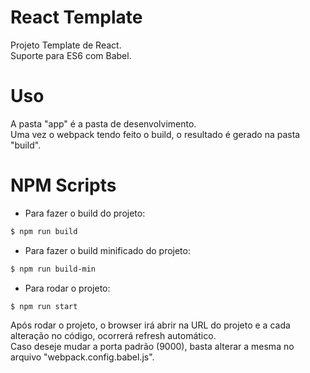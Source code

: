 # React Template
Projeto Template de React.
<br />
Suporte para ES6 com Babel.

# Uso
A pasta "app" é a pasta de desenvolvimento.
<br />
Uma vez o webpack tendo feito o build, o resultado é gerado na pasta "build".

# NPM Scripts
- Para fazer o build do projeto:
```sh
$ npm run build
```
- Para fazer o build minificado do projeto:
```sh
$ npm run build-min
```
- Para rodar o projeto:
```sh
$ npm run start
```
Após rodar o projeto, o browser irá abrir na URL do projeto e a cada alteração no código, ocorrerá refresh automático.
<br />
Caso deseje mudar a porta padrão (9000), basta alterar a mesma no arquivo "webpack.config.babel.js".